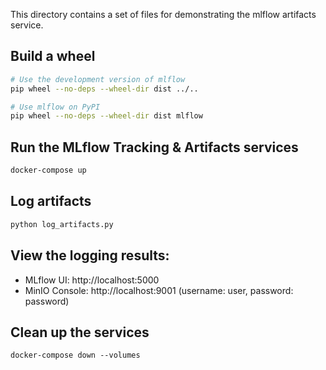 This directory contains a set of files for demonstrating the mlflow artifacts service.

## Build a wheel

```sh
# Use the development version of mlflow
pip wheel --no-deps --wheel-dir dist ../..

# Use mlflow on PyPI
pip wheel --no-deps --wheel-dir dist mlflow
```

## Run the MLflow Tracking & Artifacts services

```sh
docker-compose up
```

## Log artifacts

```sh
python log_artifacts.py
```

## View the logging results:

- MLflow UI: http://localhost:5000
- MinIO Console: http://localhost:9001 (username: user, password: password)

## Clean up the services

```
docker-compose down --volumes
```
